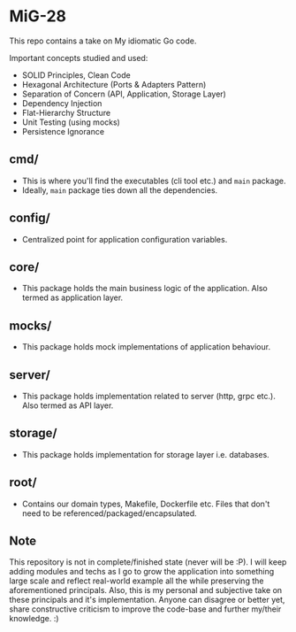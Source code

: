# MiG-28

This repo contains a take on My idiomatic Go code.

Important concepts studied and used:
* SOLID Principles, Clean Code
* Hexagonal Architecture (Ports & Adapters Pattern)
* Separation of Concern (API, Application, Storage Layer)
* Dependency Injection
* Flat-Hierarchy Structure
* Unit Testing (using mocks)
* Persistence Ignorance

## cmd/
* This is where you'll find the executables (cli tool etc.) and `main` package.
* Ideally, `main` package ties down all the dependencies.

## config/
* Centralized point for application configuration variables.

## core/
* This package holds the main business logic of the application. Also termed as application layer.

## mocks/
* This package holds mock implementations of application behaviour.

## server/
* This package holds implementation related to server (http, grpc etc.). Also termed as API layer.

## storage/
* This package holds implementation for storage layer i.e. databases.

## root/
* Contains our domain types, Makefile, Dockerfile etc. Files that don't need to be referenced/packaged/encapsulated.

## Note
This repository is not in complete/finished state (never will be :P). I will keep adding modules and techs as I go to grow the application into something large scale and reflect real-world example all the while preserving the aforementioned principals. Also, this is my personal and subjective take on these principals and it's implementation. Anyone can disagree or better yet, share constructive criticism to improve the code-base and further my/their knowledge. :)
